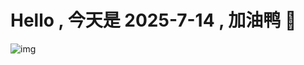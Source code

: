 
# Hello , 今天是 2025-7-14 , 加油鸭 🤭

![img](https://v1.jinrishici.com/all.svg?font-size=18&spacing=4)

